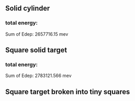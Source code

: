 ## Solid cylinder

### total energy:

Sum of Edep: 2657716.15 mev

## Square solid target

### total energy:

Sum of Edep: 2783121.566 mev

## Square target broken into tiny squares
